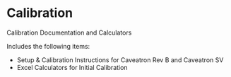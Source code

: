 # Calibration
Calibration Documentation and Calculators

Includes the following items:
- Setup & Calibration Instructions for Caveatron Rev B and Caveatron SV
- Excel Calculators for Initial Calibration
